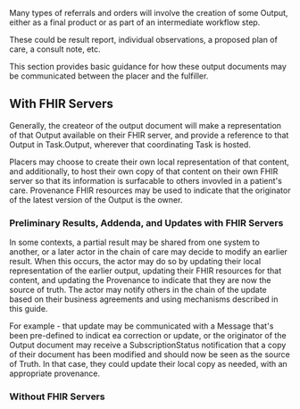 Many types of referrals and orders will involve the creation of some Output, either as a final product or as part of an intermediate workflow step.

These could be result report, individual observations, a proposed plan of care, a consult note, etc. 

This section provides basic guidance for how these output documents may be communicated between the placer and the fulfiller. 

## With FHIR Servers
Generally, the createor of the output document will make a representation of that Output available on their FHIR server, and provide a reference to that Output in Task.Output,
wherever that coordinating Task is hosted.

Placers may choose to create their own local representation of that content, and additionally, to host their own copy of that content on their own FHIR server so that its information
is surfacable to others invovled in a patient's care. Provenance FHIR resources may be used to indicate that the originator of the latest version of the Output is the owner. 

### Preliminary Results, Addenda, and Updates with FHIR Servers

In some contexts, a partial result may be shared from one system to another, or a later actor in the chain of care may decide to modify an earlier result. When this occurs, the actor
may do so by updating their local representation of the earlier output, updating their FHIR resources for that content, and updating the Provenance to indicate that they are now the
source of truth. The actor may notify others in the chain of the update based on their business agreements and using mechanisms described in this guide. 

For example - that update may be communicated with a Message that's been pre-defined to indicat ea correction or update, or the originator of the Output document may receive a
SubscriptionStatus notification that a copy of their document has been modified and should now be seen as the source of Truth. In that case, they could update their local copy as
needed, with an appropriate provenance. 

### Without FHIR Servers
